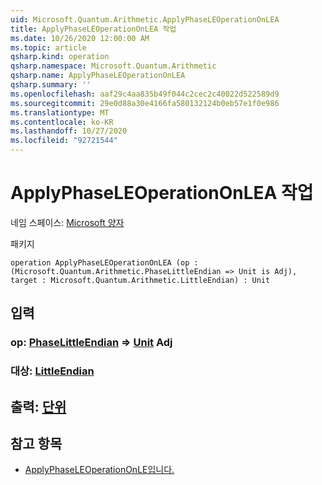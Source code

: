 ```yaml
---
uid: Microsoft.Quantum.Arithmetic.ApplyPhaseLEOperationOnLEA
title: ApplyPhaseLEOperationOnLEA 작업
ms.date: 10/26/2020 12:00:00 AM
ms.topic: article
qsharp.kind: operation
qsharp.namespace: Microsoft.Quantum.Arithmetic
qsharp.name: ApplyPhaseLEOperationOnLEA
qsharp.summary: ''
ms.openlocfilehash: aaf29c4aa835b49f044c2cec2c40022d522589d9
ms.sourcegitcommit: 29e0d88a30e4166fa580132124b0eb57e1f0e986
ms.translationtype: MT
ms.contentlocale: ko-KR
ms.lasthandoff: 10/27/2020
ms.locfileid: "92721544"
---
```

# <a name="applyphaseleoperationonlea-operation"></a>ApplyPhaseLEOperationOnLEA 작업

네임 스페이스: [Microsoft 양자](xref:Microsoft.Quantum.Arithmetic)

패키지 [](https://nuget.org/packages/)




```qsharp
operation ApplyPhaseLEOperationOnLEA (op : (Microsoft.Quantum.Arithmetic.PhaseLittleEndian => Unit is Adj), target : Microsoft.Quantum.Arithmetic.LittleEndian) : Unit
```


## <a name="input"></a>입력

### <a name="op--phaselittleendian--unit-adj"></a>op: [PhaseLittleEndian](xref:Microsoft.Quantum.Arithmetic.PhaseLittleEndian) => [Unit](xref:microsoft.quantum.lang-ref.unit) Adj




### <a name="target--littleendian"></a>대상: [LittleEndian](xref:Microsoft.Quantum.Arithmetic.LittleEndian)





## <a name="output--unit"></a>출력: [단위](xref:microsoft.quantum.lang-ref.unit)



## <a name="see-also"></a>참고 항목

- [ApplyPhaseLEOperationOnLE입니다.](xref:Microsoft.Quantum.Canon.ApplyPhaseLEOperationOnLE)